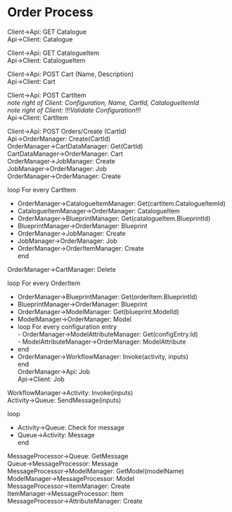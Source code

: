 # Order Process

Client->Api: GET Catalogue  
Api->Client: Catalogue

Client->Api: GET CatalogueItem  
Api->Client: CatalogueItem

Client->Api: POST Cart (Name, Description)  
Api->Client: Cart

Client->Api: POST CartItem  
_note right of Client: Configuration, Name, CartId, CatalogueItemId_  
_note right of Client: !!!Validate Configuration!!!_  
Api->Client: CartItem  

Client->Api: POST Orders/Create (CartId)  
Api->OrderManager: Create(CartId)  
OrderManager->CartDataManager: Get(CartId)  
CartDataManager->OrderManager: Cart  
OrderManager->JobManager: Create  
JobManager->OrderManager: Job  
OrderManager->OrderManager: Create

loop For every CartItem
- OrderManager->CatalogueItemManager: Get(cartItem.CatalogueItemId)  
- CatalogueItemManager->OrderManager: CatalogueItem  
- OrderManager->BlueprintManager: Get(catalogueItem.BlueprintId)  
- BlueprintManager->OrderManager: Blueprint  
- OrderManager->JobManager: Create  
- JobManager->OrderManager: Job  
- OrderManager->OrderItemManager: Create  
end

OrderManager->CartManager: Delete  

loop For every OrderItem

- OrderManager->BlueprintManager: Get(orderItem.BlueprintId)  
- BlueprintManager->OrderManager: Blueprint  
- OrderManager->ModelManager: Get(blueprint.ModelId)  
- ModelManager->OrderManager: Model  
- loop For every configuration entry  
      - OrderManager->ModelAttributeManager: Get(configEntry.Id)  
      - ModelAttributeManager->OrderManager: ModelAttribute  
- end  
- OrderManager->WorkflowManager: Invoke(activity, inputs)  
end  
OrderManager->Api: Job  
Api->Client: Job

WorkflowManager->Activity: Invoke(inputs)  
Activity->Queue: SendMessage(inputs)


loop  
- Activity->Queue: Check for message  
- Queue->Activity: Message  
end

MessageProcessor->Queue: GetMessage  
Queue->MessageProcessor: Message  
MessageProcessor->ModelManager: GetModel(modelName)  
ModelManager->MessageProcessor: Model  
MessageProcessor->ItemManager: Create  
ItemManager->MessageProcessor: Item  
MessageProcessor->AttributeManager: Create
